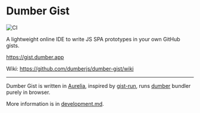# Dumber Gist

![CI](https://github.com/dumberjs/dumber-gist/workflows/CI/badge.svg)

A lightweight online IDE to write JS SPA prototypes in your own GitHub gists.

https://gist.dumber.app

Wiki: https://github.com/dumberjs/dumber-gist/wiki

-----
Dumber Gist is written in [Aurelia](https://aurelia.io), inspired by [gist-run](https://github.com/gist-run), runs [dumber](https://dumber.js.org) bundler purely in browser.

More information is in [development.md](https://github.com/dumberjs/dumber-gist/blob/master/development.md).
